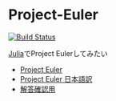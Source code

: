 # Project-Euler
[![Build Status](https://travis-ci.org/yk-m/ProjectEuler.jl.svg?branch=master)](https://travis-ci.org/yk-m/ProjectEuler.jl)

[Julia](https://julialang.org)でProject Eulerしてみたい

- [Project Euler](https://projecteuler.net/archives)
- [Project Euler 日本語訳](http://odz.sakura.ne.jp/projecteuler/index.php?Project%20Euler)
- [解答確認用](http://www.geocities.jp/oraclesqlpuzzle/csharp/csharp-euler-answers.html)